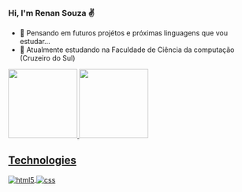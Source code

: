### Hi, I'm Renan Souza ✌️

- 🤔 Pensando em futuros projétos e próximas linguagens que vou estudar...
- 📓 Atualmente estudando na Faculdade de Ciência da computação (Cruzeiro do Sul)

<div>
  <a href="https://github.com/RenanLumie">
  <img height="140px" whidth="50%" src="https://github-readme-stats.vercel.app/api?username=RenanSouz&show_icons=true&theme=dracula&include-all-commits=true&count"/> 
  <img height="140px" whidth="50%" src="https://github-readme-stats.vercel.app/api/top-langs/?username=RenanSouz&layout=compact&langs_count=16&theme=dracula"/>
</div>

<!-- [![Instagram](https://img.shields.io/badge/Instagram-E4405F?style=for-the-badge&logo=instagram&logoColor=white)](https://instagram.com/sujeitoprogramador) -->
<!-- [![Twitch](https://img.shields.io/badge/Twitch-9146FF?style=for-the-badge&logo=twitch&logoColor=white)](https://twitch.tv/fragabr) -->

## Technologies

<div style="display: inline_block">
  <img align="center" alt="html5" src="https://img.shields.io/badge/HTML5-E34F26?style=for-the-badge&logo=html5&logoColor=white" />
  <img align="center" alt="css" src="https://img.shields.io/badge/CSS3-1572B6?style=for-the-badge&logo=css3&logoColor=white" />
  <!-- <img align="center" alt="js" src="https://img.shields.io/badge/JavaScript-F7DF1E?style=for-the-badge&logo=javascript&logoColor=black" /> -->
  <!-- <img align="center" alt="ts" src="https://img.shields.io/badge/TypeScript-007ACC?style=for-the-badge&logo=typescript&logoColor=white" /> -->
  <!-- <img align="center" alt="react" src="https://img.shields.io/badge/React-20232A?style=for-the-badge&logo=react&logoColor=61DAFB" /> -->
  <!-- <img align="center" alt="nodejs" src="https://img.shields.io/badge/Node.js-43853D?style=for-the-badge&logo=node.js&logoColor=white" /> -->
</div><br/>


  
  
  
